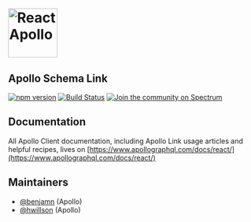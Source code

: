 # <a href="https://www.apollographql.com/"><img src="https://user-images.githubusercontent.com/841294/53402609-b97a2180-39ba-11e9-8100-812bab86357c.png" height="100" alt="React Apollo"></a>

## Apollo Schema Link

[![npm version](https://badge.fury.io/js/apollo-link.svg)](https://badge.fury.io/js/apollo-link)
[![Build Status](https://circleci.com/gh/apollographql/apollo-link.svg?style=svg)](https://circleci.com/gh/apollographql/apollo-link)
[![Join the community on Spectrum](https://withspectrum.github.io/badge/badge.svg)](https://spectrum.chat/apollo)

## Documentation

All Apollo Client documentation, including Apollo Link usage articles and helpful recipes, lives on [https://www.apollographql.com/docs/react/](https://www.apollographql.com/docs/react/)

## Maintainers

- [@benjamn](https://github.com/benjamn) (Apollo)
- [@hwillson](https://github.com/hwillson) (Apollo)
